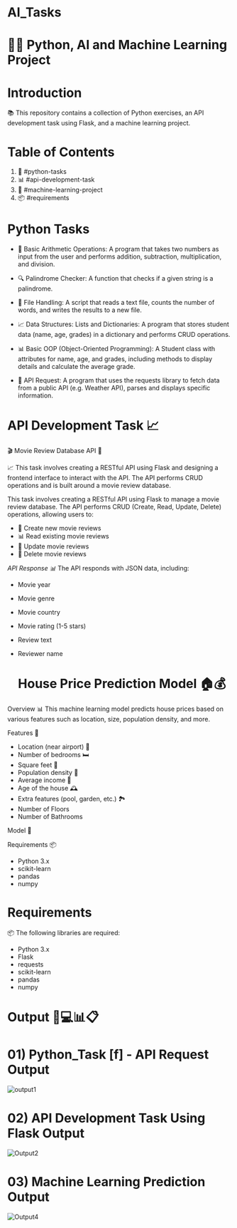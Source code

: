 # AI_Tasks

# 🚀🔥 Python, AI and Machine Learning Project


# Introduction
📚 This repository contains a collection of Python exercises, an API development task using Flask, and a machine learning project.

# Table of Contents


1. 📝 #python-tasks
2. 📊 #api-development-task
3. 🤖 #machine-learning-project
4. 📦 #requirements

# Python Tasks


- 📝 Basic Arithmetic Operations: A program that takes two numbers as input from the user and performs addition, subtraction, multiplication, and division.

  
- 🔍 Palindrome Checker: A function that checks if a given string is a palindrome.

  
- 📁 File Handling: A script that reads a text file, counts the number of words, and writes the results to a new file.

 
- 📈 Data Structures: Lists and Dictionaries: A program that stores student data (name, age, grades) in a dictionary and performs CRUD operations.

  
- 📊 Basic OOP (Object-Oriented Programming): A Student class with attributes for name, age, and grades, including methods to display details and calculate the average grade.

  
- 📡 API Request: A program that uses the requests library to fetch data from a public API (e.g. Weather API), parses and displays specific information.

 
 # API Development Task 📈

🎬 Movie Review Database API 🎥


📈 This task involves creating a RESTful API using Flask and designing a frontend interface to interact with the API. The API performs CRUD operations and is built around a movie review database.

This task involves creating a RESTful API using Flask to manage a movie review database. The API performs CRUD (Create, Read, Update, Delete) operations, allowing users to:

- 📝 Create new movie reviews
- 📊 Read existing movie reviews
- 📝 Update movie reviews
- 🚮 Delete movie reviews

*API Response 📊*
The API responds with JSON data, including:

- Movie year
- Movie genre
- Movie country
- Movie rating (1-5 stars)
- Review text
- Reviewer name


  # House Price Prediction Model 🏠💰

Overview 📊
This machine learning model predicts house prices based on various features such as location, size, population density, and more.

Features 📝
- Location (near airport) 📍
- Number of bedrooms 🛏️
- Square feet 📏
- Population density 👥
- Average income 💸
- Age of the house 🕰️
- Extra features (pool, garden, etc.) 🏞️
- Number of Floors
- Number of Bathrooms 

Model 🤖 

Requirements 📦
- Python 3.x
- scikit-learn
- pandas
- numpy



# Requirements


 📦 The following libraries are required:

- Python 3.x
- Flask
- requests
- scikit-learn
- pandas
- numpy


# Output 📝💻📊📋

# 01) Python_Task [f] - API Request Output 

![output1](https://github.com/user-attachments/assets/2379ab92-4061-46b8-b94c-233ff5dc4233)



# 02) API Development Task Using Flask Output 


![Output2](https://github.com/user-attachments/assets/6330b57d-cac5-4df8-a3a9-6f7d8f8a453c)

# 03) Machine Learning Prediction Output 

![Output4](https://github.com/user-attachments/assets/9d266bd9-4299-4d6e-88af-dbfc84aa21c2)


